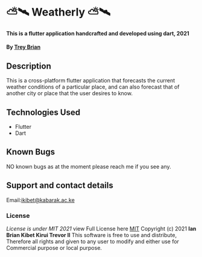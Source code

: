 # ⛅🛰️ Weatherly ⛅🛰️
#### This is a flutter application handcrafted and developed using dart, 2021
#### By **[Trey Brian](https://github.com/IanTrevorBrian)**
## Description
This is a cross-platform flutter application that forecasts the current weather conditions of a particular place, and can also forecast that of another city or place that the user desires to know.
## Technologies Used
* Flutter
* Dart
## Known Bugs
NO known bugs as at the moment please reach me if you see any.

## Support and contact details
Email:ikibet@kabarak.ac.ke

### License

*License is under MIT 2021*
view Full License here [MIT](LICENSE)
Copyright (c) 2021 **Ian Brian Kibet Kirui Trevor II**
This software is free to use and distribute, Therefore all rights and given to any user to modify and either use for Commercial purpose or local purpose.